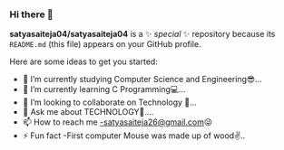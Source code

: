 ### Hi there 👋


**satyasaiteja04/satyasaiteja04** is a ✨ _special_ ✨ repository because its `README.md` (this file) appears on your GitHub profile.

Here are some ideas to get you started:

- 🔭 I’m currently studying Computer Science and Engineering😎...
- 🌱 I’m currently learning C Programming💻...
- 👯 I’m looking to collaborate on Technology 📱... 
- 💬 Ask me about TECHNOLOGY🧐....
- 📫 How to reach me -satyasaiteja26@gmail.com😜
- ⚡ Fun fact -First computer Mouse was made up of wood✌..


